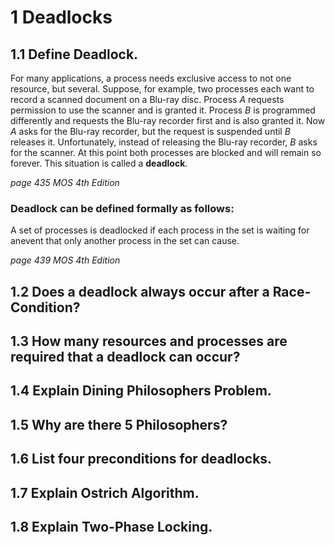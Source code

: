 # 1 Deadlocks

## 1.1 Define Deadlock.
For many applications, a process needs exclusive access to not one resource, but several. Suppose, for example, two processes each want to record a scanned document on a Blu-ray disc. Process *A* requests permission to use the scanner and is granted it. Process *B* is programmed differently and requests the Blu-ray recorder first and is also granted it. Now *A* asks for the Blu-ray recorder, but the request is suspended until *B* releases it.  Unfortunately, instead of releasing the Blu-ray recorder, *B* asks for the scanner.  At this point both processes are blocked and will remain so forever.  This situation is called a **deadlock**.

*page 435 MOS 4th Edition*

### **Deadlock can be defined formally as follows:** 
A  set  of  processes  is  deadlocked  if  each  process  in  the  set  is  waiting  for  anevent that only another process in the set can cause.

*page 439 MOS 4th Edition*
## 1.2 Does a deadlock always occur after a Race-Condition?

## 1.3 How many resources and processes are required that a deadlock can occur?

## 1.4 Explain Dining Philosophers Problem.

## 1.5 Why are there 5 Philosophers?

## 1.6 List four preconditions for deadlocks.

## 1.7 Explain Ostrich Algorithm.

## 1.8 Explain Two-Phase Locking.
